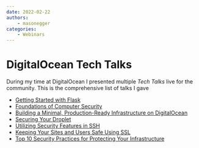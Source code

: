 ```yaml
---
date: 2022-02-22
authors:
    - masonegger
categories:
    - Webinars
---
```


# DigitalOcean Tech Talks

During my time at DigitalOcean I presented multiple _Tech Talks_ live for
the community. This is the comprehensive list of talks I gave

<!-- more -->

* [Getting Started with Flask](https://www.digitalocean.com/community/tech_talks/getting-started-with-flask)
* [Foundations of Computer Security](https://www.digitalocean.com/community/tech_talks/foundations-of-computer-security)
* [Building a Minimal, Production-Ready Infrastructure on DigitalOcean](https://www.digitalocean.com/community/tech_talks/building-a-minimal-production-ready-infrastructure-on-digitalocean)
* [Securing Your Droplet](https://www.digitalocean.com/community/tech_talks/securing-your-droplet)
* [Utilizing Security Features in SSH](https://www.digitalocean.com/community/tutorials/utilizing-security-features-in-ssh)
* [Keeping Your Sites and Users Safe Using SSL](https://www.digitalocean.com/community/tech_talks/keeping-your-sites-and-users-safe-using-ssl)
* [Top 10 Security Practices for Protecting Your Infrastructure](https://www.digitalocean.com/community/tutorials/utilizing-security-features-in-ssh)
